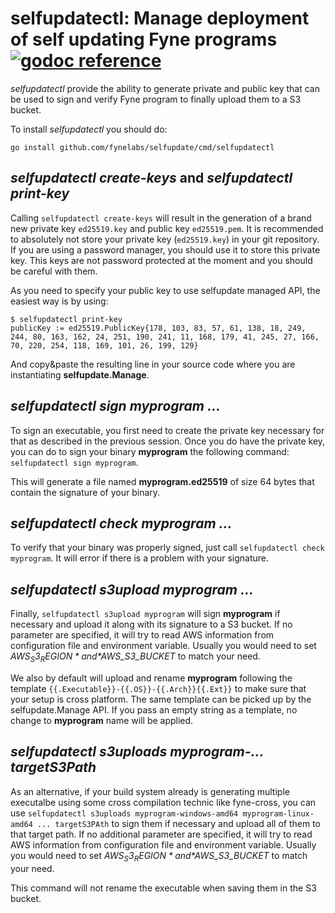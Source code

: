 # selfupdatectl: Manage deployment of self updating Fyne programs [![godoc reference](https://godoc.org/github.com/fynelabs/self-update?status.png)](https://godoc.org/github.com/fynelabs/self-update)

_selfupdatectl_ provide the ability to generate private and public key that can be used to sign and verify Fyne program to finally upload them to a S3 bucket.

To install _selfupdatectl_ you should do:
```
go install github.com/fynelabs/selfupdate/cmd/selfupdatectl
```

## _selfupdatectl create-keys_ and _selfupdatectl print-key_

Calling `selfupdatectl create-keys` will result in the generation of a brand new private key `ed25519.key` and public key `ed25519.pem`. It is recommended to absolutely not store your private key (`ed25519.key`) in your git repository. If you are using a password manager, you should use it to store this private key. This keys are not password protected at the moment and you should be careful with them.

As you need to specify your public key to use selfupdate managed API, the easiest way is by using:
```
$ selfupdatectl print-key
publicKey := ed25519.PublicKey{178, 103, 83, 57, 61, 138, 18, 249, 244, 80, 163, 162, 24, 251, 190, 241, 11, 168, 179, 41, 245, 27, 166, 70, 220, 254, 118, 169, 101, 26, 199, 129}
```

And copy&paste the resulting line in your source code where you are instantiating **selfupdate.Manage**.

## _selfupdatectl sign myprogram ..._

To sign an executable, you first need to create the private key necessary for that as described in the previous session. Once you do have the private key, you can do to sign your binary **myprogram** the following command: `selfupdatectl sign myprogram`.

This will generate a file named **myprogram.ed25519** of size 64 bytes that contain the signature of your binary.

## _selfupdatectl check myprogram ..._

To verify that your binary was properly signed, just call `selfupdatectl check myprogram`. It will error if there is a problem with your signature.

## _selfupdatectl s3upload myprogram ..._

Finally, `selfupdatectl s3upload myprogram` will sign **myprogram** if necessary and upload it along with its signature to a S3 bucket. If no parameter are specified, it will try to read AWS information from configuration file and environment variable. Usually you would need to set *$AWS_S3_REGION* and *$AWS_S3_BUCKET* to match your need.

We also by default will upload and rename **myprogram** following the template `{{.Executable}}-{{.OS}}-{{.Arch}}{{.Ext}}` to make sure that your setup is cross platform. The same template can be picked up by the selfupdate.Manage API. If you pass an empty string as a template, no change to **myprogram** name will be applied.

## _selfupdatectl s3uploads myprogram-... targetS3Path_

As an alternative, if your build system already is generating multiple executalbe using some cross compilation technic like fyne-cross, you can use `selfupdatectl s3uploads myprogram-windows-amd64 myprogram-linux-amd64 ... targetS3PAth` to sign them if necessary and upload all of them to that target path. If no additional parameter are specified, it will try to read AWS information from configuration file and environment variable. Usually you would need to set *$AWS_S3_REGION* and *$AWS_S3_BUCKET* to match your need.

This command will not rename the executable when saving them in the S3 bucket.
